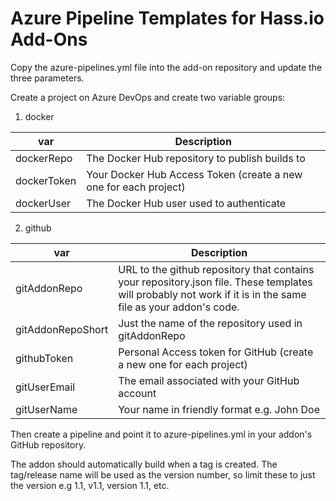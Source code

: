 # Azure Pipeline Templates for Hass.io Add-Ons

Copy the azure-pipelines.yml file into the add-on repository and update the three parameters.

Create a project on Azure DevOps and create two variable groups:

1. docker

  **var** | **Description**
  --- | ---
  dockerRepo | The Docker Hub repository to publish builds to
  dockerToken | Your Docker Hub Access Token (create a new one for each project)
  dockerUser | The Docker Hub user used to authenticate

2. github

  **var** | **Description**
  --- | ---
  gitAddonRepo | URL to the github repository that contains your repository.json file. These templates will probably not work if it is in the same file as your addon's code.
  gitAddonRepoShort | Just the name of the repository used in gitAddonRepo
  githubToken | Personal Access token for GitHub (create a new one for each project)
  gitUserEmail | The email associated with your GitHub account
  gitUserName | Your name in friendly format e.g. John Doe


Then create a pipeline and point it to azure-pipelines.yml in your addon's GitHub repository.

The addon should automatically build when a tag is created. The tag/release name will be used as the version number, so limit these to just the version e.g 1.1, v1.1, version 1.1, etc.
